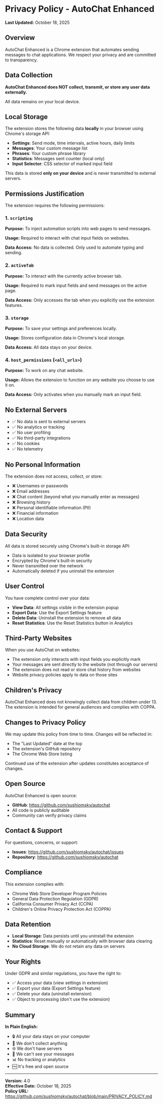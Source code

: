 # Privacy Policy - AutoChat Enhanced

**Last Updated:** October 18, 2025

## Overview

AutoChat Enhanced is a Chrome extension that automates sending messages to chat applications. We respect your privacy and are committed to transparency.

## Data Collection

**AutoChat Enhanced does NOT collect, transmit, or store any user data externally.**

All data remains on your local device.

## Local Storage

The extension stores the following data **locally** in your browser using Chrome's storage API:

- **Settings**: Send mode, time intervals, active hours, daily limits
- **Messages**: Your custom message list
- **Phrases**: Your custom phrase library
- **Statistics**: Messages sent counter (local only)
- **Input Selector**: CSS selector of marked input field

This data is stored **only on your device** and is never transmitted to external servers.

## Permissions Justification

The extension requires the following permissions:

### 1. `scripting`
**Purpose:** To inject automation scripts into web pages to send messages.

**Usage:** Required to interact with chat input fields on websites.

**Data Access:** No data is collected. Only used to automate typing and sending.

### 2. `activeTab`
**Purpose:** To interact with the currently active browser tab.

**Usage:** Required to mark input fields and send messages on the active page.

**Data Access:** Only accesses the tab when you explicitly use the extension features.

### 3. `storage`
**Purpose:** To save your settings and preferences locally.

**Usage:** Stores configuration data in Chrome's local storage.

**Data Access:** All data stays on your device.

### 4. `host_permissions` (`<all_urls>`)
**Purpose:** To work on any chat website.

**Usage:** Allows the extension to function on any website you choose to use it on.

**Data Access:** Only activates when you manually mark an input field.

## No External Servers

- ✅ No data is sent to external servers
- ✅ No analytics or tracking
- ✅ No user profiling
- ✅ No third-party integrations
- ✅ No cookies
- ✅ No telemetry

## No Personal Information

The extension does not access, collect, or store:

- ❌ Usernames or passwords
- ❌ Email addresses
- ❌ Chat content (beyond what you manually enter as messages)
- ❌ Browsing history
- ❌ Personal identifiable information (PII)
- ❌ Financial information
- ❌ Location data

## Data Security

All data is stored securely using Chrome's built-in storage API:

- Data is isolated to your browser profile
- Encrypted by Chrome's built-in security
- Never transmitted over the network
- Automatically deleted if you uninstall the extension

## User Control

You have complete control over your data:

- **View Data**: All settings visible in the extension popup
- **Export Data**: Use the Export Settings feature
- **Delete Data**: Uninstall the extension to remove all data
- **Reset Statistics**: Use the Reset Statistics button in Analytics

## Third-Party Websites

When you use AutoChat on websites:

- The extension only interacts with input fields you explicitly mark
- Your messages are sent directly to the website (not through our servers)
- The extension does not read or store chat history from websites
- Website privacy policies apply to data on those sites

## Children's Privacy

AutoChat Enhanced does not knowingly collect data from children under 13. The extension is intended for general audiences and complies with COPPA.

## Changes to Privacy Policy

We may update this policy from time to time. Changes will be reflected in:

- The "Last Updated" date at the top
- The extension's GitHub repository
- The Chrome Web Store listing

Continued use of the extension after updates constitutes acceptance of changes.

## Open Source

AutoChat Enhanced is open source:

- **GitHub**: https://github.com/sushiomsky/autochat
- All code is publicly auditable
- Community can verify privacy claims

## Contact & Support

For questions, concerns, or support:

- **Issues**: https://github.com/sushiomsky/autochat/issues
- **Repository**: https://github.com/sushiomsky/autochat

## Compliance

This extension complies with:

- Chrome Web Store Developer Program Policies
- General Data Protection Regulation (GDPR)
- California Consumer Privacy Act (CCPA)
- Children's Online Privacy Protection Act (COPPA)

## Data Retention

- **Local Storage**: Data persists until you uninstall the extension
- **Statistics**: Reset manually or automatically with browser data clearing
- **No Cloud Storage**: We do not retain any data on servers

## Your Rights

Under GDPR and similar regulations, you have the right to:

- ✅ Access your data (view settings in extension)
- ✅ Export your data (Export Settings feature)
- ✅ Delete your data (uninstall extension)
- ✅ Object to processing (don't use the extension)

## Summary

**In Plain English:**

- 🔒 All your data stays on your computer
- 🚫 We don't collect anything
- 🌐 We don't have servers
- 👀 We can't see your messages
- 📊 No tracking or analytics
- 🆓 It's free and open source

---

**Version:** 4.0  
**Effective Date:** October 18, 2025  
**Policy URL:** https://github.com/sushiomsky/autochat/blob/main/PRIVACY_POLICY.md
